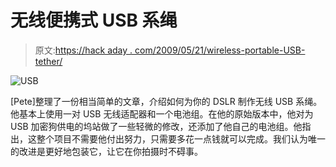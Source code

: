 # 无线便携式 USB 系绳

> 原文:[https://hack aday . com/2009/05/21/wireless-portable-USB-tether/](https://hackaday.com/2009/05/21/wireless-portable-usb-tether/)

![USB](../Images/c128f721058b3334f434fb5647bc632f.png "USB")

[Pete]整理了一份相当简单的文章，介绍如何为你的 DSLR 制作无线 USB 系绳。他基本上使用一对 USB 无线适配器和一个电池组。在他的原始版本中，他对为 USB 加密狗供电的坞站做了一些轻微的修改，还添加了他自己的电池组。他指出，这整个项目不需要他付出努力，只需要多花一点钱就可以完成。我们认为唯一的改进是更好地包装它，让它在你拍摄时不碍事。
